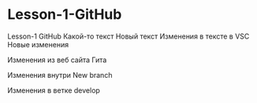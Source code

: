 # Lesson-1-GitHub
Lesson-1 GitHub
Какой-то текст
Новый текст
Изменения в тексте в VSC 
Новые изменения

Изменения из веб сайта Гита


Изменения внутри New branch


Изменения в ветке develop
